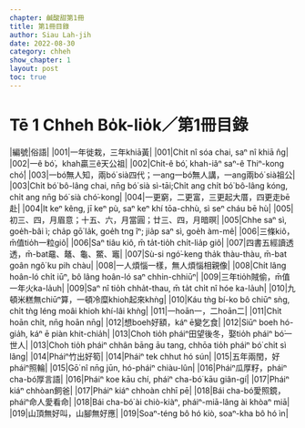 ```yaml
---
chapter: 鹹酸甜第1冊
title: 第1冊目錄
author: Siau Lah-jih
date: 2022-08-30
category: chheh
show_chapter: 1
layout: post
toc: true
---
```


# Tē 1 Chheh Bo̍k-lio̍k／第1冊目錄



|編號|俗語|
|001|一年徙栽，三年khiā黃|
|001|Chi̍t nî sóa chai, saⁿ nî khiā n̂g|
|002|一ê bó͘，khah贏三ê天公祖|
|002|Chi̍t-ê bó͘, khah-iâⁿ saⁿ-ê Thiⁿ-kong chó͘|
|003|一bó͘無人知，兩bó͘ sià四代；一ang一bó͘無人講，一ang兩bó͘ sià祖公|
|003|Chi̍t bó͘ bô-lâng chai, nn̄g bó͘ sià sì-tāi;Chi̍t ang chi̍t bó͘ bô-lâng kóng, chi̍t ang nn̄g bó͘ sià chó͘-kong|
|004|一更窮，二更富，三更起大厝，四更走bē赴|
|004|It keⁿ kêng, jī keⁿ pù, saⁿ keⁿ khí tōa-chhù, sì seⁿ cháu bē hù|
|005|初三、四，月眉意；十五、六，月當圓；廿三、四，月暗暝|
|005|Chhe saⁿ sì, goe̍h-bâi ì; cha̍p gō͘ la̍k, goe̍h tng îⁿ; jia̍p saⁿ sì, goe̍h àm-mê|
|006|三條kiô，m̄值tio̍h一粒giô|
|006|Saⁿ tiâu kiô, m̄ ta̍t-tio̍h chi̍t-lia̍p giô|
|007|四書五經讀透透，m̄-bat黿、鼇、龜、鱉、竈|
|007|Sù-si ngó͘-keng tha̍k thàu-thàu, m̄-bat goân ngô͘ ku pih chàu|
|008|一人煩惱一樣，無人煩惱相親像|
|008|Chi̍t lâng hoân-ló chi̍t iūⁿ, bô lâng hoân-ló saⁿ chhin-chhiūⁿ|
|009|三年tio̍h賊偷，m̄值一年火ka-la̍uh|
|009|Saⁿ nî tio̍h chha̍t-thau, m̄ ta̍t chi̍t nî hóe ka-la̍uh|
|010|九頓米糕無chiūⁿ算，一頓冷糜khioh起來khǹg|
|010|Káu tǹg bí-ko bô chiūⁿ sǹg, chi̍t tǹg léng moâi khioh khí-lâi khǹg|
|011|一hoān一，二hoān二|
|011|Chi̍t hoān chi̍t, nn̄g hoān nn̄g|
|012|想boeh好額，káⁿ ē變乞食|
|012|Siūⁿ boeh hó-gia̍h, káⁿ ē piàn khit-chia̍h|
|013|Choh tio̍h pháiⁿ田望後冬，娶tio̍h pháiⁿ bó͘一世人|
|013|Choh tio̍h pháiⁿ chhân bāng āu tang, chhōa tio̍h pháiⁿ bó͘ chi̍t sì lâng|
|014|Pháiⁿ竹出好筍|
|014|Pháiⁿ tek chhut hó sún|
|015|五年兩閏，好pháiⁿ照輪|
|015|Gō͘ nî nn̄g jūn, hó-pháiⁿ chiàu-lûn|
|016|Pháiⁿ瓜厚籽，pháiⁿ cha-bó͘厚言語|
|016|Pháiⁿ koe kāu chí, pháiⁿ cha-bó͘ kāu giân-gí|
|017|Pháiⁿ kiáⁿ chhòan飼爸|
|017|Pháiⁿ kiáⁿ chhoàn chhī pē|
|018|Bái cha-bó͘愛照鏡，pháiⁿ命人愛看命|
|018|Bái cha-bó͘ ài chiò-kiàⁿ, pháiⁿ-miā-lâng ài khòaⁿ miā|
|019|山頂無好叫，山腳無好應|
|019|Soaⁿ-téng bô hó kiò, soaⁿ-kha bô hó ìn|
